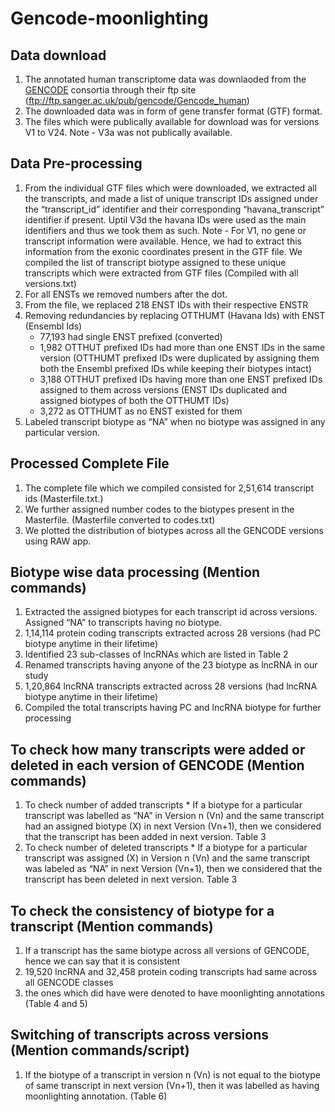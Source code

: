 # Gencode-moonlighting

## Data download
1. The annotated human transcriptome data was downlaoded from the [GENCODE](http://www.gencodegenes.org/) consortia through their ftp site (ftp://ftp.sanger.ac.uk/pub/gencode/Gencode_human)
2. The downloaded data was in form of gene transfer format (GTF) format.
3. The files which were publically available for download was for versions V1 to V24. Note -  V3a was not publically available.

## Data Pre-processing
1. From the individual GTF files which were downloaded, we extracted all the transcripts, and made a list of unique transcript IDs assigned under the “transcript_id” identifier and their corresponding “havana_transcript” identifier if present. Uptil V3d the havana IDs were used as the main identifiers and thus we took them as such. Note - For V1, no gene or transcript information were available. Hence, we  had to extract this information from the exonic coordinates present in the GTF file. We compiled the list of transcript biotype assigned to these unique transcripts which were extracted from GTF files (Compiled with all versions.txt)
2. For all ENSTs we removed numbers after the dot.
3. From the file,  we replaced 218 ENST IDs with their respective ENSTR 
4. Removing redundancies by replacing OTTHUMT (Havana Ids) with ENST (Ensembl Ids)
	* 77,193 had single ENST prefixed (converted)
	* 1,982 OTTHUT prefixed  IDs had more than one ENST IDs in the same version (OTTHUMT prefixed IDs were duplicated by assigning them both the Ensembl prefixed IDs while keeping their biotypes intact) 
	* 3,188 OTTHUT prefixed IDs having more than one ENST prefixed IDs assigned to them across versions (ENST IDs duplicated and assigned biotypes of both the OTTHUMT IDs)
	* 3,272  as OTTHUMT as no ENST existed for them
5. Labeled transcript biotype as “NA” when no biotype was assigned in any particular version.  

## Processed Complete File 
1. The complete file which we compiled consisted for 2,51,614 transcript ids (Masterfile.txt.)
2. We further assigned number codes to the biotypes present in the Masterfile. (Masterfile converted to codes.txt)
3. We plotted the distribution of biotypes across all the GENCODE versions using RAW app.

## Biotype wise data processing (Mention commands)
1. Extracted the assigned biotypes for each transcript id across versions. Assigned “NA” to transcripts having no biotype.
2. 1,14,114 protein coding transcripts extracted across 28 versions (had PC biotype anytime in their lifetime)
3. Identified 23 sub-classes of lncRNAs which are listed in Table 2 
4. Renamed transcripts having anyone of the 23 biotype as lncRNA in our study
5. 1,20,864  lncRNA transcripts extracted across 28 versions (had lncRNA biotype anytime in their lifetime)
6. Compiled the total transcripts having PC and lncRNA biotype for further processing


## To check how many transcripts were added or deleted in each version of GENCODE (Mention commands)
1. To check number of added transcripts
           * If a biotype for a particular transcript was labelled as “NA” in Version n (Vn) and the same transcript had an assigned biotype (X)  in next Version (Vn+1), then we considered that the transcript has been added in next version. Table 3
2. To check number of deleted transcripts
           * If a biotype for a particular transcript was assigned (X) in Version n (Vn) and the same transcript was labeled as “NA”  in next Version (Vn+1), then we considered that the transcript has been deleted in next version. Table 3

## To check the consistency of biotype for a transcript (Mention commands)
1. If a transcript has the same biotype across all versions of GENCODE, hence we can say that it is consistent
2. 19,520 lncRNA  and 32,458 protein coding transcripts had same across all GENCODE classes
3. the ones which did have were denoted to have moonlighting annotations (Table 4 and 5) 

## Switching of transcripts across versions (Mention commands/script)
1. If the biotype of a transcript in version n (Vn) is not equal to the biotype of same transcript in next version (Vn+1), then it was labelled as having moonlighting annotation.  (Table 6)
